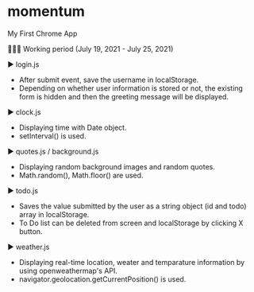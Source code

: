 # momentum
 My First Chrome App
 
👩🏻‍💻 Working period (July 19, 2021 - July 25, 2021) 

▶️ login.js

- After submit event, save the username in localStorage.
- Depending on whether user information is stored or not, the existing form is hidden and then the greeting message will be displayed.


▶️ clock.js

- Displaying time with Date object. 
- setInterval() is used.


▶️ quotes.js / background.js

- Displaying random background images and random quotes.
- Math.random(), Math.floor() are used. 


▶️ todo.js

- Saves the value submitted by the user as a string object (id and todo) array in localStorage.
- To Do list can be deleted from screen and localStorage by clicking X button. 


▶️ weather.js

- Displaying real-time location, weater and temparature information by using openweathermap's API. 
- navigator.geolocation.getCurrentPosition() is used.
